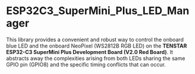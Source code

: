 # ESP32C3_SuperMini_Plus_LED_Manager
This library provides a convenient and robust way to control the onboard blue LED and the onboard NeoPixel (WS2812B RGB LED) on the **TENSTAR ESP32-C3 SuperMini Plus Development Board (V2.0 Red Board)**. It abstracts away the complexities arising from both LEDs sharing the same GPIO pin (GPIO8) and the specific timing conflicts that can occur.

